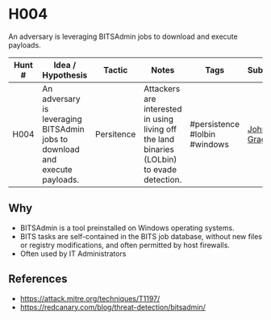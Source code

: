 # H004
An adversary is leveraging BITSAdmin jobs to download and execute payloads.

| Hunt # | Idea / Hypothesis                                                                 | Tactic           | Notes                                   | Tags                                   | Submitter   | 
|--------------|----------------------------------------------------------------------------|------------------|-----------------------------------------|----------------------------------------|----------------------------------------|
| H004        | An adversary is leveraging BITSAdmin jobs to download and execute payloads. | Persitence | Attackers are interested in using living off the land binaries (LOLbin) to evade detection. | #persistence #lolbin #windows      |[John Grageda](https://x.com/AngryInfoSecGuy)

## Why

- BITSAdmin is a tool preinstalled on Windows operating systems.
- BITS tasks are self-contained in the BITS job database, without new files or registry modifications, and often permitted by host firewalls.
- Often used by IT Administrators

## References

- https://attack.mitre.org/techniques/T1197/
- https://redcanary.com/blog/threat-detection/bitsadmin/
